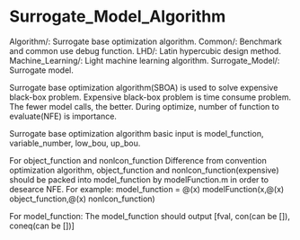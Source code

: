 # Surrogate_Model_Algorithm

Algorithm/: Surrogate base optimization algorithm.
Common/: Benchmark and common use debug function.
LHD/: Latin hypercubic design method.
Machine_Learning/: Light machine learning algorithm.
Surrogate_Model/: Surrogate model.

Surrogate base optimization algorithm(SBOA) is used to solve expensive black-box problem.
Expensive black-box problem is time consume problem. The fewer model calls, the better.
During optimize, number of function to evaluate(NFE) is importance.

Surrogate base optimization algorithm basic input is model_function, variable_number, low_bou, up_bou.

For object_function and nonlcon_function
Difference from convention optimization algorithm, object_function and nonlcon_function(expensive)
should be packed into model_function by modelFunction.m in order to desearce NFE.
For example:
model_function = @(x) modelFunction(x,@(x) object_function,@(x) nonlcon_function)

For model_function:
The model_function should output [fval, con(can be []), coneq(can be [])]

 